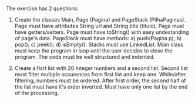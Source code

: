 The exercise has 2 questions:

1. Create the classes Main, Page (Pagina) and PageStack (PilhaPaginas). Page must have attributes String url and String title (titulo).
Page must have getters/setters. Page must have toString() with easy undestanding of page's data.
PageStack must have methods: a) push(Pagina p); b) pop(); c) peek(); d) isEmpty(). Stacks must use LinkedList.
Main class must keep the program in loop until the user decides to close the program.
The code must be well structured and indented.

2. Create a fisrt list with 20 Integer numbers and a second list. Second list must filter multiple occurences from first list and keep one.
While/after filtering, numbers must be ordered. After first order, the second half of the list must have it's order inverted.
Must have only one list by the end of the processing.
